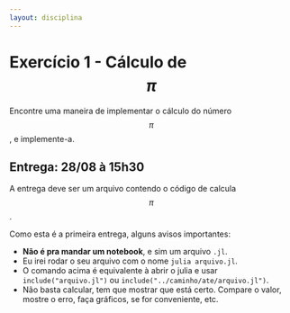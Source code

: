 ```yaml
---
layout: disciplina
---
```


# Exercício 1 - Cálculo de $$\pi$$

Encontre uma maneira de implementar o cálculo do número $$\pi$$, e implemente-a.

## Entrega: 28/08 à 15h30

A entrega deve ser um arquivo contendo o código de calcula $$\pi$$.

Como esta é a primeira entrega, alguns avisos importantes:

- **Não é pra mandar um notebook**, e sim um arquivo `.jl`.
- Eu irei rodar o seu arquivo com o nome `julia arquivo.jl`.
- O comando acima é equivalente à abrir o julia e usar `include("arquivo.jl")`
   ou `include("../caminho/ate/arquivo.jl")`.
- Não basta calcular, tem que mostrar que está certo. Compare o valor, mostre
   o erro, faça gráficos, se for conveniente, etc.
